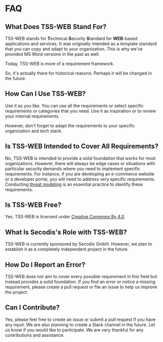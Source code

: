 # FAQ

## What Does TSS-WEB Stand For?

TSS-WEB stands for **T**echnical **S**ecurity **S**tandard for **WEB**-based applications and services. It was originally intended as a template standard that you can copy and adapt to your organization. This is why we've provided MS Word versions in the past as well.

Today, TSS-WEB is more of a requirement framework.

So, it's actually there for historical reasons. Perhaps it will be changed in the future.

## How Can I Use TSS-WEB?

Use it as you like. You can use all the requirements or select specific requirements or categories that you need. Use it as inspiration or to review your internal requirements.

However, don't forget to adapt the requirements to your specific organization and tech stack.

## Is TSS-WEB Intended to Cover All Requirements?

No, TSS-WEB is intended to provide a solid foundation that works for most organizations. However, there will always be edge cases or situations with particular security demands where you need to implement specific requirements. For instance, if you are developing an e-commerce website or a developer portal, you will need to address very specific requirements. Conducting [threat modeling](https://owasp.org/www-community/Threat_Modeling) is an essential practice to identify these requirements.

## Is TSS-WEB Free?

Yes. TSS-WEB is licensed under [Creative Commons By 4.0](https://creativecommons.org/licenses/by/4.0/deed.en).

## What Is Secodis's Role with TSS-WEB?

TSS-WEB is currently sponsored by Secodis GmbH. However, we plan to establish it as a completely independent project in the future.

## How Do I Report an Error?

TSS-WEB does not aim to cover every possible requirement in this field but instead provides a solid foundation. If you find an error or notice a missing requirement, please create a pull request or file an issue to help us improve the project.

## Can I Contribute?

Yes, please feel free to create an issue or submit a pull request if you have any input. We are also planning to create a Slack channel in the future. Let us know if you would like to participate. We are very thankful for any contributions and assistance.
